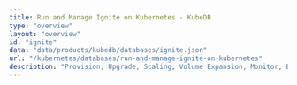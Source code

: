 ```yaml
---
title: Run and Manage Ignite on Kubernetes - KubeDB
type: "overview"
layout: "overview"
id: "ignite"
data: "data/products/kubedb/databases/ignite.json"
url: "/kubernetes/databases/run-and-manage-ignite-on-kubernetes"
description: "Provision, Upgrade, Scaling, Volume Expansion, Monitor, Backup & Restore, Security for Ignite Databases in Kubernetes on any Public & Private Cloud"
---
```

